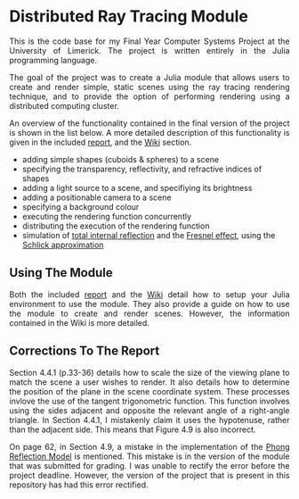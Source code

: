 # Distributed Ray Tracing Module
<p align="justify">
This is the code base for my Final Year Computer Systems Project at the University of Limerick. The project is written entirely in the Julia programming language.
</p>
<p align="justify">
The goal of the project was to create a Julia module that allows users to create and render simple, static scenes using the ray tracing rendering technique, and to provide the option of performing rendering using a distributed computing cluster.
</p>
<p align="justify">
An overview of the functionality contained in the final version of the project is shown in the list below. A more detailed description of this functionality is given in the included <a href="https://github.com/underwaterjesus/FYP_Distributed_Ray_Tracer/blob/main/FYP_Report_12159603.pdf" title="FYP Report">report</a>, and the <a href="https://github.com/underwaterjesus/FYP_Distributed_Ray_Tracer/wiki" title="FYP Wiki">Wiki</a> section.

- adding simple shapes (cuboids & spheres) to a scene
- specifying the transparency, reflectivity, and refractive indices of shapes 
- adding a light source to a scene, and specifiying its brightness
- adding a positionable camera to a scene
- specifying a background colour
- executing the rendering function concurrently
- distributing the execution of the rendering function
- simulation of <a href="https://en.wikipedia.org/wiki/Total_internal_reflection" text="Wikipedia - Total internal reflection">total internal reflection</a> and the <a href="https://en.wikipedia.org/wiki/Fresnel_equations" text="Wikipedia - Fresnel equations">Fresnel effect</a>, using the <a href="https://en.wikipedia.org/wiki/Schlick%27s_approximation" text="Wikipedia - Schlick's approximation">Schlick approximation</a>
</p>

## Using The Module
<p align="justify">
Both the included <a href="https://github.com/underwaterjesus/FYP_Distributed_Ray_Tracer/blob/main/FYP_Report_12159603.pdf" title="FYP Report">report</a> and the <a href="https://github.com/underwaterjesus/FYP_Distributed_Ray_Tracer/wiki" title="FYP Wiki">Wiki</a> detail how to setup your Julia environment to use the module. They also provide a guide on how to use the module to create and render scenes. However, the information contained in the Wiki is more detailed.
</p>

## Corrections To The Report
<p align="justify">
Section 4.4.1 (p.33-36) details how to scale the size of the viewing plane to match the scene a user wishes to render. It also details how to determine the position of the plane in the scene coordinate system. These processes invlove the use of the tangent trigonometric function. This function involves using the sides adjacent and opposite the relevant angle of a right-angle triangle. In Section 4.4.1, I mistakenly claim it uses the hypotenuse, rather than the adjacent side. This means that Figure 4.9 is also incorrect.
</p>
<p align="justify">
On page 62, in Section 4.9, a mistake in the implementation of the <a href="https://en.wikipedia.org/wiki/Phong_reflection_model" title="Wikipedia - Phong reflection model">Phong Reflection Model</a> is mentioned. This mistake is in the version of the module that was submitted for grading. I was unable to rectify the error before the project deadline. However, the version of the project that is present in this repository has had this error rectified.
</p>
